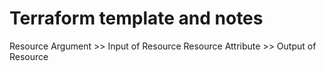 # Terraform template and notes

Resource Argument >> Input of Resource
Resource Attribute >> Output of Resource